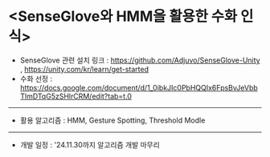 # <SenseGlove와 HMM을 활용한 수화 인식>

* SenseGlove 관련 설치 링크 : https://github.com/Adjuvo/SenseGlove-Unity , https://unity.com/kr/learn/get-started
* 수화 선정 : https://docs.google.com/document/d/1_0ibkJIc0PbHQQIx6FpsBvJeVbbTlmDTqG5zSHlrCRM/edit?tab=t.0
---
* 활용 알고리즘 : HMM, Gesture Spotting, Threshold Modle
---
* 개발 일정 : '24.11.30까지 알고리즘 개발 마무리
